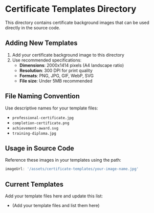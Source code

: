 # Certificate Templates Directory

This directory contains certificate background images that can be used directly in the source code.

## Adding New Templates

1. Add your certificate background image to this directory
2. Use recommended specifications:
   - **Dimensions**: 2000x1414 pixels (A4 landscape ratio)
   - **Resolution**: 300 DPI for print quality
   - **Formats**: PNG, JPG, GIF, WebP, SVG
   - **File size**: Under 5MB recommended

## File Naming Convention

Use descriptive names for your template files:
- `professional-certificate.jpg`
- `completion-certificate.png`
- `achievement-award.svg`
- `training-diploma.jpg`

## Usage in Source Code

Reference these images in your templates using the path:
```typescript
imageUrl: '/assets/certificate-templates/your-image-name.jpg'
```

## Current Templates

Add your template files here and update this list:
- (Add your template files and list them here)